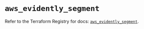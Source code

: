 # `aws_evidently_segment`

Refer to the Terraform Registry for docs: [`aws_evidently_segment`](https://registry.terraform.io/providers/hashicorp/aws/6.9.0/docs/resources/evidently_segment).
